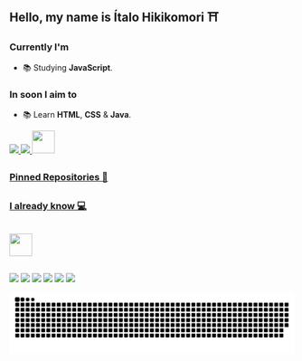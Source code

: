 ## Hello, my name is Ítalo Hikikomori ⛩️

### Currently I'm
- 📚 Studying **JavaScript**.

### In soon I aim to

- 📚 Learn **HTML**, **CSS** & **Java**.

<div>
    <a href="https://linktr.ee/italohikikomori">
    <img height="200px" src="https://github-readme-stats.vercel.app/api?username=italohikikomori&show_icons=true&theme=radical&include_all_commits=true&count_private=true"/>
    <img height="200px" src="https://github-readme-stats.vercel.app/api/top-langs/?username=italohikikomori&layout=compact&theme=radical"/>
    <img height="40px" width="40px" src="https://media.discordapp.net/attachments/888890876267479062/889216926004432926/download20210903164651.png"/>
</div>

## 

### Pinned Repositories 📌
  
##

### I already know 💻

<div style="display: inline_block"><br>
  <!--img height="40px" width="40px" align="center" src="https://cdn.jsdelivr.net/gh/devicons/devicon/icons/html5/html5-plain.svg"/>
  <img height="40px" width="40px" align="center" src="https://cdn.jsdelivr.net/gh/devicons/devicon/icons/css3/css3-plain.svg"/>
  <img height="40px" width="40px" align="center" src="https://cdn.jsdelivr.net/gh/devicons/devicon/icons/javascript/javascript-plain.svg"/>
  <img height="40px" width="40px" align="center" src="https://cdn.jsdelivr.net/gh/devicons/devicon/icons/java/java-original.svg"/-->
  <img height="40px" width="40px" align="center" src="https://cdn.jsdelivr.net/gh/devicons/devicon/icons/git/git-original.svg"/>
</div>

##

<div>
  <a href="https://twitter.com/italohikikomori" target="_blank"><img src="https://img.shields.io/badge/Twitter-1DA1F2?style=for-the-badge&logo=twitter&logoColor=white"></a>
  <a href="https://instagram.com/italohikikomori" target="_blank"><img src="https://img.shields.io/badge/Instagram-E4405F?style=for-the-badge&logo=instagram&logoColor=white"></a>
  <a href="https://twitch.com/sorinha_" target="_blank"><img src="https://img.shields.io/badge/Twitch-9146FF?style=for-the-badge&logo=twitch&logoColor=white"></a>
  <a href="https://youtube.com/channel/UCm7JQfaT-Qk_6JaL-9KKW4w" target="_blank"><img src="https://img.shields.io/badge/YouTube-FF0000?style=for-the-badge&logo=youtube&logoColor=white"></a>
  <a href="https://open.spotify.com/playlist/1v1p18x96kBKoq6ghaip6A?si=LqEj4XWCT02iPITzluxBdw" target="_blank"><img src="https://img.shields.io/badge/Spotify-1ED760?&style=for-the-badge&logo=spotify&logoColor=white"></a>
  <a href="https://www.linkedin.com/in/%C3%ADtalo-cavalcante" target="_blank"><img src="https://img.shields.io/badge/LinkedIn-0077B5?style=for-the-badge&logo=linkedin&logoColor=white"></a>
  
</div>

![Snake animation](https://github.com/italohikikomori/italohikikomori/blob/output/github-contribution-grid-snake.svg)
